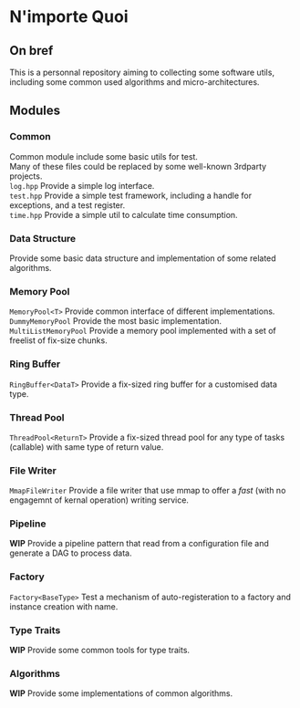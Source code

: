 # N'importe Quoi

## On bref
This is a personnal repository aiming to collecting some software utils, including some common used algorithms and micro-architectures.

## Modules
### Common
Common module include some basic utils for test.  
Many of these files could be replaced by some well-known 3rdparty projects.  
`log.hpp` Provide a simple log interface.  
`test.hpp` Provide a simple test framework, including a handle for exceptions, and a test register.  
`time.hpp` Provide a simple util to calculate time consumption.

### Data Structure
Provide some basic data structure and implementation of some related algorithms.

### Memory Pool
`MemoryPool<T>` Provide common interface of different implementations.  
`DummyMemoryPool` Provide the most basic implementation.  
`MultiListMemoryPool` Provide a memory pool implemented with a set of freelist of fix-size
 chunks.

### Ring Buffer
`RingBuffer<DataT>` Provide a fix-sized ring buffer for a customised data type.

### Thread Pool
`ThreadPool<ReturnT>` Provide a fix-sized thread pool for any type of tasks (callable) with same type of return value.

### File Writer
`MmapFileWriter` Provide a file writer that use mmap to offer a *fast* (with no engagemnt of kernal operation) writing service.

### Pipeline
**WIP** Provide a pipeline pattern that read from a configuration file and generate a DAG to process data.

### Factory
`Factory<BaseType>` Test a mechanism of auto-registeration to a factory and instance creation with name.

### Type Traits
**WIP** Provide some common tools for type traits.

### Algorithms
**WIP** Provide some implementations of common algorithms.